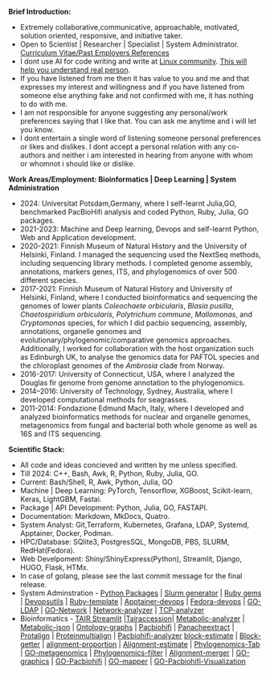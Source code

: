 **Brief Introduction:**

- Extremely collaborative,communicative, approachable, motivated, solution oriented, responsive, and initiative taker.
- Open to Scientist | Researcher | Specialist | System Administrator. [Curriculum Vitae/Past Employers References](https://github.com/codecreatede/codecreatede/blob/main/Curriculum_Vitae_Gaurav_Sablok_2024.pdf) 
- I dont use AI for code writing and write at [Linux community](https://linuxcommunity.io/). [This will help you understand real person](https://drive.google.com/file/d/1pOfBWigcJAuQitLSdpxnD1YZ3hB6ZkU0/view?usp=sharing). 
- If you have listened from me then it has value to you and me and that expresses my interest and willingness and if you have listened from someone else anything fake and not confirmed with me, it has nothing to do with me. 
-  I am not responsible for anyone suggesting any personal/work preferences saying that I like that. You can ask me anytime and i will let you know.
- I dont entertain a single word of listening someone personal preferences or likes and dislikes. I dont accept a personal relation with any co-authors and neither i am interested in hearing from anyone with whom or whomnot i should like or dislike.  

**Work Areas/Employment: Bioinformatics | Deep Learning | System Administration**
- 2024: Universitat Potsdam,Germany, where I self-learnt Julia,GO, benchmarked PacBioHifi analysis and coded Python, Ruby, Julia, GO packages. 
- 2021-2023: Machine and Deep learning, Devops and self-learnt Python, Web and Application development. 
- 2020-2021: Finnish Museum of Natural History and the University of Helsinki, Finland. I managed the sequencing used the NextSeq methods, including sequencing library methods. I completed genome assembly, annotations, markers genes, ITS, and phylogenomics of over 500 different species.
- 2017-2021: Finnish Museum of Natural History and University of Helsinki, Finland, where I conducted bioinformatics and sequencing the genomes of lower plants *Coleochaete orbicularis*, *Blasia pusilla*, *Chaetospiridium orbicularis*, *Polytrichum commune*, *Mallomonas*, and *Cryptomonas* species, for which I did pacbio sequencing, assembly, annotations, organelle genomes and evolutionary/phylogenomic/comparative genomics approaches. Additionally, I worked for collaboration with the host organization such as Edinburgh UK, to analyse the genomics data for PAFTOL species and the chloroplast genomes of the *Ambrosia* clade from Norway.
- 2016-2017: University of Connecticut, USA, where I analyzed the Douglas fir genome from genome annotation to the phylogenomics.
- 2014–2016: University of Technology, Sydney, Australia, where I developed computational methods for seagrasses.
- 2011-2014: Fondazione Edmund Mach, Italy, where I developed and analyzed bioinformatics methods for nuclear and organelle genomes, metagenomics from fungal and bacterial both whole genome as well as 16S and ITS sequencing.

**Scientific Stack:** 
- All code and ideas concieved and written by me unless specified. 
- Till 2024: C++, Bash, Awk, R, Python, Ruby, Julia, GO. 
- Current: Bash/Shell, R, Awk, Python, Julia, GO 
- Machine | Deep Learning: PyTorch, Tensorflow, XGBoost, Scikit-learn, Keras, LightGBM, Fastai. 
- Package | API Development: Python, Julia, GO, FASTAPI.
- Documentation: Markdown, MkDocs, Quatro.
- System Analyst: Git,Terraform, Kubernetes, Grafana, LDAP, Systemd, Apptainer, Docker, Podman. 
- HPC/Database: SQlite3, PostgresSQL, MongoDB, PBS, SLURM, RedHat(Fedora).
- Web Develpoment: Shiny/ShinyExpress(Python), Streamlit, Django, HUGO, Flask, HTMx. 
- In case of golang, please see the last commit message for the final release.
- System Adminstration - [Python Packages](https://pypi.org/user/gauravcodepro/) |  [Slurm generator](https://github.com/codecreatede/universitat-potsdam-devops) | [Ruby gems](https://rubygems.org/profiles/gauravcodepro) |  [Devopsutils](https://github.com/codecreatede/devops-system-profiler) | [Ruby-template](https://github.com/codecreatede/ruby-gem-create) | [Apptainer-devops](https://github.com/codecreatede/golang-apptainer-devops) | [Fedora-devops](https://github.com/codecreatede/fedora-devops) | [GO-LDAP](https://github.com/codecreatede/golang-ldap) | [GO-Network](https://github.com/codecreatede/go-network-analyzer) | [Network-analyzer](https://github.com/codecreatede/go-network-analyzer) | [TCP-analyzer](https://github.com/codecreatede/tcp-analyzer)
- Bioinformatics - [TAIR Streamlit](https://githb.com/arabidopsis-genome-analyzer) |[Tairaccession](https://github.com/codecreatede/tairaccession)| [Metabolic-analyzer](https://github.com/codecreatede/BIGG-metabolic-analyzer-API) | [Metabolic-json](https://github.com/codecreatede/metabolic-json) | [Ontology-graphs](https://github.com/codecreatede/ontology-graphs) | [Pacbiohifi](https://github.com/codecreatede/pacbiohifi-desktop) | [Panacheextract](https://rubygems.org/gems/panacheextract) | [Protalign](https://github.com/codecreate/proteinalignment-annotation-gem) | [Proteinmultialign](https://github.com/codecreatede/protein-multialign-gem) | [Pacbiohifi-analyzer](https://github.com/codecreatede/pacbiohifi-analyzer) [block-estimate](https://github.com/codecreatede/go-alignment-block-estimate) | [Block-getter](https://github.com/codecreatede/go-alignment-block-getter) | [alignment-proportion](https://github.com/codecreatede/go-alignment-proportion) | [Alignment-estimate](https://github.com/codecreatede/go-alignment-estimate) | [Phylogenomics-Tab](https://github.com/codecreatede/go-phyloegenomics-tab) | [GO-metagenomics](https://github.com/codecreatede/go-metagenome-placer) | [Phylogenomics-filter](https://github.com/codecreatede/go-phylogenomics-filter) | [Alignment-merger](https://github.com/codecreatede/go-alignment-merger) | [GO-graphics](https://github.com/codecreatede/go-graphics) | [GO-Pacbiohifi](https://github.com/codecreatede/go-pacbiohifi) | [GO-mapper](https://github.com/codecreatede/go-mapper-diamond) | [GO-Pacbiohifi-Visualization](https://github.com/codecreatede/go-pacbiohifi-visualization)

